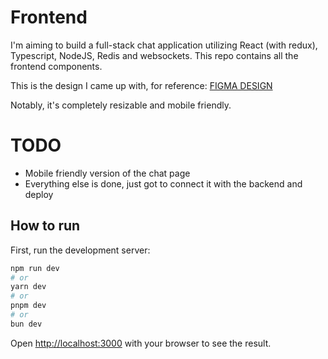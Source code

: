 # Frontend

I'm aiming to build a full-stack chat application utilizing React (with redux), Typescript, NodeJS, Redis and websockets.
This repo contains all the frontend components. 

This is the design I came up with, for reference:
[FIGMA DESIGN](https://www.figma.com/file/1rgWVaiH3xtFNrNc32CwAK/VentSomething?type=design&node-id=0%3A1&mode=design&t=Dut0sOhOnggU6nbx-1)

Notably, it's completely resizable and mobile friendly. 

# TODO

- Mobile friendly version of the chat page
- Everything else is done, just got to connect it with the backend and deploy

## How to run

First, run the development server:

```bash
npm run dev
# or
yarn dev
# or
pnpm dev
# or
bun dev
```

Open [http://localhost:3000](http://localhost:3000) with your browser to see the result.
